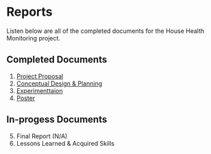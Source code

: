 Reports
=========================

Listen below are all of the completed documents for the House Health Monitoring project.

## Completed Documents
1. [Project Proposal](https://github.com/jacksonrwoodard/HouseHealthMonitoring/blob/main/Reports/Project%20Proposal/Project%20Proposal%20V2.pdf)
2. [Conceptual Design & Planning](https://github.com/jacksonrwoodard/HouseHealthMonitoring/blob/main/Reports/Conceptual%20Design%20%26%20Planning/Conceptual%20Design%20Final.pdf)
3. [Experimenttaion](https://github.com/jacksonrwoodard/HouseHealthMonitoring/blob/main/Reports/Experimentation/Experimentation.md)
4. [Poster](https://github.com/jacksonrwoodard/HouseHealthMonitoring/blob/main/Reports/Poster/PreserveHomeProPoster.pdf)
   
## In-progess Documents
5. Final Report (N/A)
6. Lessons Learned & Acquired Skills
